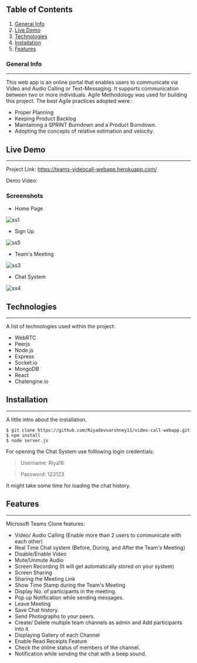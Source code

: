 ## Table of Contents
1. [General Info](#general-info)
2. [Live Demo](#live-demo)
3. [Technologies](#technologies)
4. [Installation](#installation)
5. [Features](#features)
### General Info
***
This web app is an online portal that enables users to communicate via Video and Audio Calling or Text-Messaging. It supports communication between two or more individuals.  Agile Methodology was used for building this project. The best Agile practices adopted were :

* Proper Planning
* Keeping Product Backlog
* Maintaining a SPRINT Burndown and a Product Burndown.
* Adopting the concepts of relative estimation and velocity.

## Live Demo 
***
Project Link: https://teams-videocall-webapp.herokuapp.com/

Demo Video: 

### Screenshots
* Home Page

![ss1](https://user-images.githubusercontent.com/59473485/125424577-ebf7dc8f-e561-42e9-b051-a1e466be3619.png)
* Sign Up

![ss5](https://user-images.githubusercontent.com/59473485/125425454-3f1133a5-a525-4b44-bbb2-e97ef2eb033b.png) 
* Team's Meeting

![ss3](https://user-images.githubusercontent.com/59473485/125424749-ab757a51-e824-40f8-97fe-f7ee7b58da93.png)
* Chat System

![ss4](https://user-images.githubusercontent.com/59473485/125424756-0d24d4e2-bee7-4455-b1a5-7b09de5910d0.png)

## Technologies
***
A list of technologies used within the project:
* WebRTC 
* Peerjs
* Node.js
* Express
* Socket.io
* MongoDB
* React
* Chatengine.io

## Installation
***
A little intro about the installation. 
```
$ git clone https://github.com/Riyadevvarshney11/video-call-webapp.git
$ npm install
$ node server.js
```
For opening the Chat System use folllowing login credentials:

> Username: Riya16

> Password: 123123

It might take some time for loading the chat history.

## Features
***
Microsoft Teams Clone features:
* Video/ Audio Calling (Enable more than 2 users to communicate with each other)
* Real Time Chat system (Before, During, and After the Team's Meeting)
* Disable/Enable Video
* Mute/Unmute Audio
* Screen Recording (It will get automatically stored on your system)
* Screen Sharing 
* Sharing the Meeting Link
* Show Time Stamp during the Team's Meeting
* Display No. of participants in the meeting.
* Pop up Notification while sending messages.
* Leave Meeting
* Save Chat history.
* Send Photographs to your peers.
* Create/ Delete multiple team channels as admin and Add participants into it.
* Displaying Gallery of each Channel
* Enable Read Receipts Feature
* Check the online status of members of the channel.
* Notification while sending the chat with a beep sound.

## 
